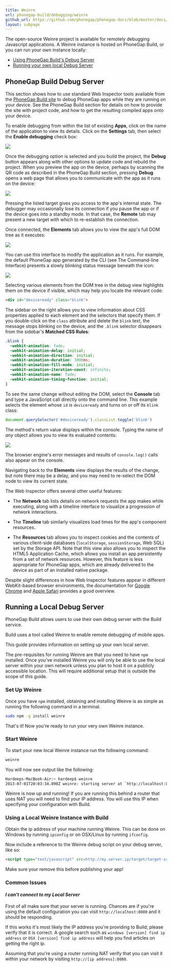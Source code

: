 ```yaml
---
title: Weinre
url: phonegap-build/debugging/weinre
github_url: https://github.com/phonegap/phonegap-docs/blob/master/docs/4-phonegap-build/4-debugging/weinre.html.md
layout: subpage
---
```


The open-source Weinre project is available for remotely debugging Javascript applications. A Weinre instance is hosted on PhoneGap Build, or you can run your own instance locally:

- [Using PhoneGap Build's Debug Server](#phonegap-build-debug-server)
- [Running your own local Debug Server](#running-a-local-debug-server)

## PhoneGap Build Debug Server

This section shows how to use standard Web Inspector tools available from the <a href="https://build.phonegap.com" target="_blank">PhoneGap Build site</a> to debug PhoneGap apps while they are running on your device.  See the PhoneGap Build section for details on how to provide the site with project code, and how to get the resulting compiled apps onto your device.

To enable debugging from within the list of existing __Apps__, click on the name of the application to view its details. Click on the __Settings__ tab, then select the __Enable debugging__ check box:

![](/images/phonegap-build/pgbuild_dbg_select.png)

Once the debugging option is selected and you build the project, the __Debug__ button appears along with other options to update code and rebuild the project. When you preview the app on the device, perhaps by scanning the QR code as described in the PhoneGap Build section, pressing __Debug__ opens a web page that allows you to communicate with the app as it runs on the device:

![](/images/phonegap-build/pgbuild_dbg_remote.png)

Pressing the listed target gives you access to the app's internal state.  The debugger may occasionally lose its connection if you pause the app or if the device goes into a standby mode. In that case, the __Remote__ tab may present a new target with which to re-establish the connection.

Once connected, the __Elements__ tab allows you to view the app's full DOM tree as it executes:

![](/images/phonegap-build/pgbuild_dbg_elements.png)

You can use this interface to modify the application as it runs. For example, the default PhoneGap app generated by the CLI (see The Command-line Interface) presents a slowly blinking status message beneath the icon:

![](/images/phonegap-build/pgbuild_dbg_blink.png)

Selecting various elements from the DOM tree in the debug view highlights them on the device if visible, which may help you locate the relevant code:

```html
<div id="deviceready" class="blink">
```

The sidebar on the right allows you to view information about CSS properties applied to each element and the selectors that specify them.  If you double-click on the `class` attribute and delete the `blink` text, the message stops blinking on the device, and the `.blink` selector disappears from the sidebar's __Matched CSS Rules__:

```css
.blink {
  -webkit-animation: fade;
  -webkit-animation-delay: initial;
  -webkit-animation-direction: initial;
  -webkit-animation-duration: 3000ms;
  -webkit-animation-fill-mode: initial;
  -webkit-animation-iteration-count: infinite;
  -webkit-animation-name: fade;
  -webkit-animation-timing-function: initial;
}
```

To see the same change without editing the DOM, select the __Console__ tab and type a JavaScript call directly onto the command line. This example selects the element whose `id` is `deviceready` and turns on or off its `blink` class:

```js
document.querySelector('#deviceready').classList.toggle('blink')
```

The method's return value displays within the console. Typing the name of _any_ object allows you to view its evaluated contents:

![](/images/phonegap-build/pgbuild_dbg_toggle.png)

The browser engine's error messages and results of `console.log()` calls also appear on the console.

Navigating back to the __Elements__ view displays the results of the change, but note there may be a delay, and you may need to re-select the DOM node to view its current state.

The Web Inspector offers several other useful features:

- The __Network__ tab lists details on network requests the app makes while executing, along with a timeline interface to visualize a progression of network interactions.

- The __Timeline__ tab similarly visualizes load times for the app's component resources.

- The __Resources__ tab allows you to inspect cookies and the contents of various client-side databases (`localStorage`, `sessionStorage`, Web SQL) set by the Storage API.  Note that this view also allows you to inspect the HTML5 Application Cache, which allows you install an app persistently from a set of network resources. However, this feature is less appropriate for PhoneGap apps, which are already delivered to the device as part of an installed native package.

Despite slight differences in how Web Inspector features appear in different WebKit-based browser environments, the documentation for <a href="https://developers.google.com/chrome-developer-tools/" target="_blank">Google Chrome</a>
and <a href="https://developer.apple.com/library/safari/documentation/AppleApplications/Conceptual/Safari_Developer_Guide/Introduction/Introduction.html" target="_blank">Apple Safari</a> provides a good overview.

## Running a Local Debug Server

PhoneGap Build allows users to use their own debug server with the Build service.

Build uses a tool called Weinre to enable remote debugging of mobile apps.

This guide provides information on setting up your own local server.

The pre-requisites for running Weinre are that you need to have `npm` installed. Once you've installed Weinre you will only be able to use the local server within your own network unless you plan to host it on a publicly accessible location. This will require additional setup that is outside the scope of this guide.

### Set Up Weinre

Once you have `npm` installed, obtaining and installing Weinre is as simple as running the following command in a terminal.

```sh
sudo npm -g install weinre
```

That's it! Now you're ready to run your very own Weinre instance.

### Start Weinre

To start your new local Weinre instance run the following command:

```sh
weinre
```

You will now see output like the following:

```sh
Hardeeps-MacBook-Air:~ hardeep$ weinre
2013-07-01T20:03:34.890Z weinre: starting server at `http://localhost:8080`
```

Weinre is now up and running! If you are running this behind a router that uses NAT you will need to find your IP address. You will use this IP when specifying your configuration with Build.

### Using a Local Weinre Instance with Build

Obtain the ip address of your machine running Weinre. This can be done on Windows by running `ipconfig` or on OSX/Linux by running `ifconfig`.

Now include a reference to the Weinre debug script on your debug server, like so:

```html
<script type="text/javascript" src=http://my.server.ip/target/target-script-min.js#some_unique_key"></script>
```

<div class="alert-info">Make sure your remove this before publishing your app!</div>

### Common Issues

#### *I can't connect to my Local Server*

First of all make sure that your server is running. Chances are if you're using the default configuration you can visit `http://localhost:8080` and it should be responding.

If this works it's most likely the IP address you're providing to Build; please verify that it is correct. A google search such as `windows [version] find ip address` or `OSX [version] find ip address` will help you find articles on getting the right ip.

Assuming that you're using a router running NAT verify that you can visit it within your network by visiting `http://[ip address]:8080`.
